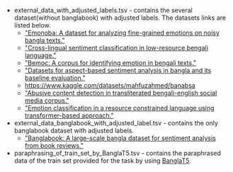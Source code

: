 - external_data_with_adjusted_labels.tsv - contains the several dataset(without banglabook) with adjusted labels. The datasets links are listed below.
  - [ "Emonoba: A dataset for analyzing fine-grained emotions on noisy bangla texts."](https://www.kaggle.com/datasets/saifsust/emonoba)
  - ["Cross-lingual sentiment classification in low-resource bengali language."](https://github.com/sazzadcsedu/BN-Dataset)
  - ["Bemoc: A corpus for identifying emotion in bengali texts."](https://github.com/avishek-018/BEmoC-Bengali-Emotion-Courpus)
  - ["Datasets for aspect-based sentiment analysis in
bangla and its baseline evaluation."](https://github.com/atik-05/Bangla_ABSA_Datasets)
  - https://www.kaggle.com/datasets/mahfuzahmed/banabsa
  - ["Abusive content detection
in transliterated bengali-english social media corpus."](https://github.com/sazzadcsedu/)
  - ["Emotion classification in a resource constrained language using
transformer-based approach."](https://github.com/omar-sharif03/NAACL-SRW-2021)
- external_data_banglabook_with_adjusted_label.tsv - contains the only banglabook dataset with adjusted labels.
  - ["Banglabook: A large-scale bangla dataset for
sentiment analysis from book reviews."](https://github.com/mohsinulkabir14/banglabook)   
- paraphrasing_of_train_set_by_BanglaT5.tsv - contains the paraphrased data of the train set provided for the task by using [BanglaT5](https://arxiv.org/abs/2205.11081).
